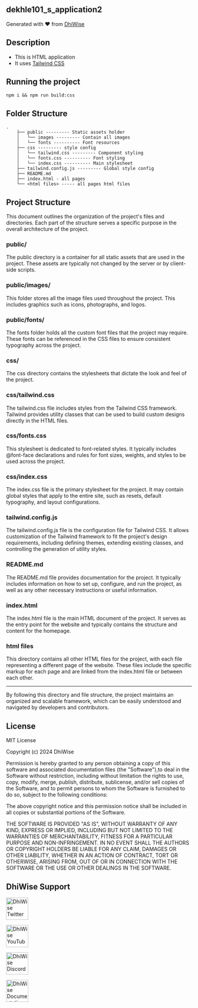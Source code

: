 ## dekhle101_s_application2

Generated with ❤️ from [DhiWise](https://www.dhiwise.com)

## Description

- This is HTML application
- It uses [Tailwind CSS](https://tailwindcss.com/)

## Running the project

`npm i && npm run build:css`

## Folder Structure

```
.
    ├── public --------- Static assets holder
    │   └── images --------- Contain all images
    │   └── fonts ---------- Font resources
    ├── css --------- style config
    │   └── tailwind.css --------- Component styling
    │   └── fonts.css ---------- Font styling
    │   └── index.css ---------- Main stylesheet
    ├── tailwind.config.js --------- Global style config
    ├── README.md
    ├── index.html - all pages
    └── <html files> ----- all pages html files
```

## Project Structure

This document outlines the organization of the project's files and directories. Each part of the structure serves a specific purpose in the overall architecture of the project.

### public/

The public directory is a container for all static assets that are used in the project. These assets are typically not changed by the server or by client-side scripts.

### public/images/

This folder stores all the image files used throughout the project. This includes graphics such as icons, photographs, and logos.

### public/fonts/

The fonts folder holds all the custom font files that the project may require. These fonts can be referenced in the CSS files to ensure consistent typography across the project.

### css/

The css directory contains the stylesheets that dictate the look and feel of the project.

### css/tailwind.css

The tailwind.css file includes styles from the Tailwind CSS framework. Tailwind provides utility classes that can be used to build custom designs directly in the HTML files.

### css/fonts.css

This stylesheet is dedicated to font-related styles. It typically includes @font-face declarations and rules for font sizes, weights, and styles to be used across the project.

### css/index.css

The index.css file is the primary stylesheet for the project. It may contain global styles that apply to the entire site, such as resets, default typography, and layout configurations.

### tailwind.config.js

The tailwind.config.js file is the configuration file for Tailwind CSS. It allows customization of the Tailwind framework to fit the project's design requirements, including defining themes, extending existing classes, and controlling the generation of utility styles.

### README.md

The README.md file provides documentation for the project. It typically includes information on how to set up, configure, and run the project, as well as any other necessary instructions or useful information.

### index.html

The index.html file is the main HTML document of the project. It serves as the entry point for the website and typically contains the structure and content for the homepage.

### html files

This directory contains all other HTML files for the project, with each file representing a different page of the website. These files include the specific markup for each page and are linked from the index.html file or between each other.

---

By following this directory and file structure, the project maintains an organized and scalable framework, which can be easily understood and navigated by developers and contributors.

## License

MIT License

Copyright (c) 2024 DhiWise

Permission is hereby granted to any person obtaining a copy of this software and associated documentation files (the "Software"),to deal in the Software without restriction, including without limitation the rights to use, copy, modify, merge, publish, distribute, sublicense, and/or sell copies of the Software, and to permit persons to whom the Software is furnished to do so, subject to the following conditions:

The above copyright notice and this permission notice shall be included in all copies or substantial portions of the Software.

THE SOFTWARE IS PROVIDED "AS IS", WITHOUT WARRANTY OF ANY KIND, EXPRESS OR IMPLIED, INCLUDING BUT NOT LIMITED TO THE WARRANTIES OF MERCHANTABILITY, FITNESS FOR A PARTICULAR PURPOSE AND NON-INFRINGEMENT. IN NO EVENT SHALL THE AUTHORS OR COPYRIGHT HOLDERS BE LIABLE FOR ANY CLAIM, DAMAGES OR OTHER LIABILITY, WHETHER IN AN ACTION OF CONTRACT, TORT OR OTHERWISE, ARISING FROM, OUT OF OR IN CONNECTION WITH THE SOFTWARE OR THE USE OR OTHER DEALINGS IN THE SOFTWARE.

## DhiWise Support

<a href="https://twitter.com/dhiwise"><img src="https://user-images.githubusercontent.com/35039342/55471524-8e24cb00-5627-11e9-9389-58f3d4419153.png" width="60" alt="DhiWise Twitter"></a>

<a href="https://www.youtube.com/c/DhiWise"><img src="https://cdn.vox-cdn.com/thumbor/0kpe316UpZWk53iw3bOLoJfF6hI=/0x0:1680x1050/1400x1400/filters:focal(706x391:974x659):format(gif)/cdn.vox-cdn.com/uploads/chorus_image/image/56414325/YTLogo_old_new_animation.0.gif" width="60" alt="DhiWise YouTube"></a>

<a href="https://discord.gg/dhiwise-878500942604038215"><img src="https://user-images.githubusercontent.com/47489894/183043664-b01aac56-0372-458a-bde9-3f2a6bded21b.png" width="60" alt="DhiWise Discord"></a>

<a href="https://docs.dhiwise.com/docs/react/intro"><img src="https://global-uploads.webflow.com/618e36726d3c0f19c9284e56/62383865d5477f2e4f6b6e2e_main-monogram-p-500.png" width="60" alt="DhiWise Documentation"></a>
